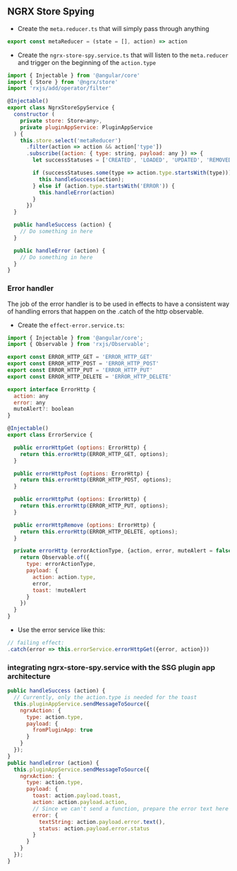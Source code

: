 ## NGRX Store Spying

- Create the `meta.reducer.ts` that will simply pass through anything

```javascript
export const metaReducer = (state = [], action) => action
```

- Create the `ngrx-store-spy.service.ts` that will listen to the `meta.reducer` and trigger on the beginning of the `action.type`

```javascript
import { Injectable } from '@angular/core'
import { Store } from '@ngrx/store'
import 'rxjs/add/operator/filter'

@Injectable()
export class NgrxStoreSpyService {
  constructor (
    private store: Store<any>,
    private pluginAppService: PluginAppService
  ) {
    this.store.select('metaReducer')
      .filter(action => action && action['type'])
      .subscribe((action: { type: string, payload: any }) => {
        let successStatuses = ['CREATED', 'LOADED', 'UPDATED', 'REMOVED', 'SUCCESS']

        if (successStatuses.some(type => action.type.startsWith(type))) {
          this.handleSuccess(action);
        } else if (action.type.startsWith('ERROR')) {
          this.handleError(action)
        }
      })
  }

  public handleSuccess (action) {
    // Do something in here
  }

  public handleError (action) {
    // Do something in here
  }
}

```

### Error handler

The job of the error handler is to be used in effects to have a consistent way of handling errors that happen on the .catch of the http observable.

- Create the `effect-error.service.ts`:

```javascript
import { Injectable } from '@angular/core';
import { Observable } from 'rxjs/Observable';

export const ERROR_HTTP_GET = 'ERROR_HTTP_GET'
export const ERROR_HTTP_POST = 'ERROR_HTTP_POST'
export const ERROR_HTTP_PUT = 'ERROR_HTTP_PUT'
export const ERROR_HTTP_DELETE = 'ERROR_HTTP_DELETE'

export interface ErrorHttp {
  action: any
  error: any
  muteAlert?: boolean
}

@Injectable()
export class ErrorService {

  public errorHttpGet (options: ErrorHttp) {
    return this.errorHttp(ERROR_HTTP_GET, options);
  }

  public errorHttpPost (options: ErrorHttp) {
    return this.errorHttp(ERROR_HTTP_POST, options);
  }

  public errorHttpPut (options: ErrorHttp) {
    return this.errorHttp(ERROR_HTTP_PUT, options);
  }

  public errorHttpRemove (options: ErrorHttp) {
    return this.errorHttp(ERROR_HTTP_DELETE, options);
  }

  private errorHttp (errorActionType, {action, error, muteAlert = false}) {
    return Observable.of({
      type: errorActionType,
      payload: {
        action: action.type,
        error,
        toast: !muteAlert
      }
    })
  }
}

```

- Use the error service like this:

```javascript
// failing effect:
.catch(error => this.errorService.errorHttpGet({error, action}))
```

### integrating ngrx-store-spy.service with the SSG plugin app architecture

```javascript
public handleSuccess (action) {
  // Currently, only the action.type is needed for the toast
  this.pluginAppService.sendMessageToSource({
    ngrxAction: {
      type: action.type,
      payload: {
        fromPluginApp: true
      }
    }
  });
}
public handleError (action) {
  this.pluginAppService.sendMessageToSource({
    ngrxAction: {
      type: action.type,
      payload: {
        toast: action.payload.toast,
        action: action.payload.action,
        // Since we can't send a function, prepare the error text here
        error: {
          textString: action.payload.error.text(),
          status: action.payload.error.status
        }
      }
    }
  });
}
```